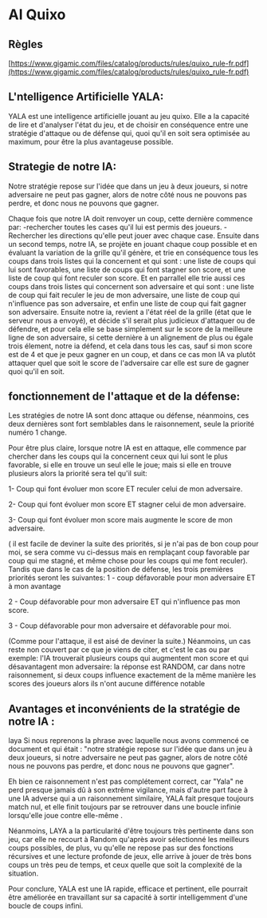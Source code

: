 # AI Quixo 

## Règles

[https://www.gigamic.com/files/catalog/products/rules/quixo_rule-fr.pdf](https://www.gigamic.com/files/catalog/products/rules/quixo_rule-fr.pdf)

## L'ntelligence Artificielle YALA:

YALA est une intelligence artificielle jouant au jeu quixo.
Elle a la capacité de lire et d'analyser l'état du jeu, et de choisir en conséquence entre une stratégie d'attaque ou de défense qui, quoi qu'il en soit sera optimisée au maximum, pour être la plus avantageuse possible.

## Strategie de notre IA: 

Notre stratégie repose sur l'idée que dans un jeu à deux joueurs, si notre adversaire ne peut pas gagner, alors de notre côté nous ne pouvons pas perdre, et donc nous ne pouvons que gagner.

Chaque fois que notre IA doit renvoyer un coup, cette dernière commence par:
-rechercher toutes les cases qu'il lui est permis des joueurs.
-Rechercher les directions qu'elle peut jouer avec chaque case.
Ensuite dans un second temps, notre IA, se projète en jouant chaque coup possible et en évaluant la variation de la grille qu'il génère, et trie en conséquence tous les coups dans trois listes qui la concernent et qui sont :
une liste de coups qui lui sont favorables, une liste de coups qui font stagner son score, et une liste de coup qui font reculer son score.
Et en parrallel elle trie aussi ces coups dans trois listes qui concernent son adversaire et qui sont :
une liste de coup qui fait reculer le jeu de mon adversaire, une liste de coup qui n'influence pas son adversaire, et enfin une liste de coup qui fait gagner son adversaire.
Ensuite notre ia, revient a l'état réel de la grille (état que le serveur nous a envoyé), et décide s'il serait plus judicieux d'attaquer ou de défendre, et pour cela elle se base simplement sur le score de la meilleure ligne de son adversaire, si cette dernière à un alignement de plus ou égale trois élement, notre ia défend, et cela dans tous les cas, sauf si mon score est de 4 et que je peux gagner en un coup, et dans ce cas mon IA va plutôt attaquer quel que soit le score de l'adversaire car elle est sure de gagner quoi qu'il en soit.


## fonctionnement de l'attaque et de  la défense: 

Les stratégies de notre IA sont donc attaque ou défense, néanmoins, ces deux dernières sont fort semblables dans le raisonnement, seule la priorité numéro 1 change.

Pour être plus claire, lorsque notre IA est en attaque, elle commence par chercher dans les coups qui la concernent ceux qui lui sont le plus favorable, si elle en trouve un seul elle le joue; mais si elle en trouve plusieurs alors la priorité sera tel qu'il suit:

1- Coup qui font évoluer mon score ET reculer celui de mon adversaire.

2- Coup qui font évoluer mon score ET stagner celui de mon adversaire.

3- Coup qui font évoluer mon score mais augmente le score de mon adversaire.

( il est facile de deviner la suite des priorités, si je n'ai pas de bon coup pour moi, se sera comme vu ci-dessus mais en remplaçant coup favorable par coup qui me stagné, et même chose pour les coups qui me font reculer).
Tandis que dans le cas de la position de défense, les trois premières priorités seront les suivantes:
1 - coup défavorable pour mon adversaire ET à mon avantage

 2 - Coup défavorable pour mon adversaire ET qui n'influence pas mon score.

3 - Coup défavorable pour mon adversaire et défavorable pour moi.

(Comme pour l'attaque, il est aisé de deviner la suite.)
Néanmoins, un cas reste non couvert par ce que je viens de citer, et c'est le cas ou par exemple: l'IA trouverait plusieurs coups qui augmentent mon score et qui désavantagent mon adversaire:
la réponse est RANDOM, car dans notre raisonnement, si deux coups influence exactement de la même manière les scores des joueurs alors ils n'ont aucune différence notable


## Avantages et inconvénients de la stratégie de notre IA : 
 laya
Si nous reprenons la phrase avec laquelle nous avons commencé ce document et qui était : 
"notre stratégie repose sur l'idée que dans un jeu à deux joueurs, si notre adversaire ne peut pas gagner, alors de notre côté nous ne pouvons pas perdre, et donc nous ne pouvons que gagner".

Eh bien ce raisonnement n'est pas complétement correct, car "Yala" ne perd presque jamais dû à son extrême vigilance, mais d'autre part face à une IA adverse qui a un raisonnement similaire, YALA fait presque toujours match nul, et elle finit toujours par se retrouver dans une boucle infinie lorsqu'elle joue contre elle-même .

Néanmoins, LAYA a la particularité d'être toujours très pertinente dans son jeu, car elle ne recourt à Random qu'après avoir sélectionné les meilleurs coups possibles, de plus, vu qu'elle ne repose pas sur des fonctions récursives et une lecture profonde de jeux, elle arrive à jouer de très bons coups un très peu de temps, et ceux quelle que soit la complexité de la situation.

Pour conclure, YALA est une IA rapide, efficace et pertinent, elle pourrait être améliorée en travaillant sur sa capacité à sortir intelligemment d'une boucle de coups infini.
 

